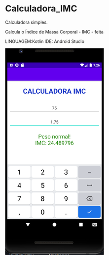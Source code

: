 # Calculadora_IMC
Calculadora simples.

Calcula o Índice de Massa Corporal - IMC - feita

LINGUAGEM:Kotlin
IDE: Android Studio

![Screenshot](calculadoraIMC.PNG)
